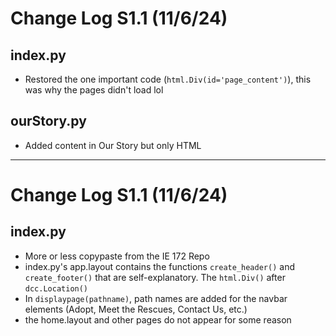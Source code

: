 # Change Log S1.1 (11/6/24)
## index.py
- Restored the one important code (`html.Div(id='page_content')`), this was why the pages didn't load lol
## ourStory.py
- Added content in Our Story but only HTML
---
# Change Log S1.1 (11/6/24)
## index.py
- More or less copypaste from the IE 172 Repo
- index.py's app.layout contains the functions `create_header()` and `create_footer()` that are self-explanatory. The `html.Div()` after `dcc.Location()`
- In `displaypage(pathname)`, path names are added for the navbar elements (Adopt, Meet the Rescues, Contact Us, etc.)
- the home.layout and other pages do not appear for some reason
